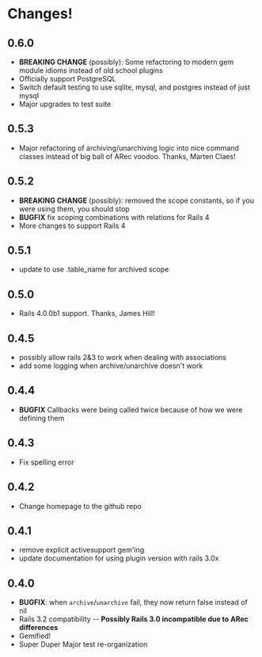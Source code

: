 # Changes!

## 0.6.0
* **BREAKING CHANGE** (possibly): Some refactoring to modern gem module idioms instead of old school plugins
* Officially support PostgreSQL
* Switch default testing to use sqlite, mysql, and postgres instead of just mysql
* Major upgrades to test suite

## 0.5.3
* Major refactoring of archiving/unarchiving logic into nice command classes instead of big ball of ARec voodoo. Thanks, Marten Claes!

## 0.5.2
* **BREAKING CHANGE** (possibly): removed the scope constants, so if you were using them, you should stop
* **BUGFIX** fix scoping combinations with relations for Rails 4
* More changes to support Rails 4

## 0.5.1
* update to use .table_name for archived scope

## 0.5.0
* Rails 4.0.0b1 support. Thanks, James Hill!

## 0.4.5
* possibly allow rails 2&3 to work when dealing with associations
* add some logging when archive/unarchive doesn't work

## 0.4.4
* **BUGFIX** Callbacks were being called twice because of how we were defining them

## 0.4.3
* Fix spelling error

## 0.4.2
* Change homepage to the github repo

## 0.4.1
* remove explicit activesupport gem'ing
* update documentation for using plugin version with rails 3.0x

## 0.4.0
* **BUGFIX**: when `archive`/`unarchive` fail, they now return false instead of nil
* Rails 3.2 compatibility -- **Possibly Rails 3.0 incompatible due to ARec differences**
* Gemified!
* Super Duper Major test re-organization
